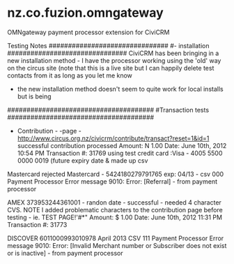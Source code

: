 nz.co.fuzion.omngateway
=======================

OMNgateway payment processor extension for CiviCRM

Testing Notes
###############################
#- installation
###############################
CiviCRM has been bringing in a new installation method - I have the processor working using the 'old' way 
on the circus site (note that this is a live site but I can happily delete test contacts from it as long as you 
let me know
- the new installation method doesn't seem to quite work for local installs but is being 

######################################
#Transaction tests
######################################
- Contribution - -page - http://www.circus.org.nz/civicrm/contribute/transact?reset=1&id=1
successful contribution processed
Amount: N 1.00
Date: June 10th, 2012 10:54 PM
Transaction #: 31769
using test credit card :Visa - 4005 5500 0000 0019 (future expiry date & made up csv

Mastercard rejected
Mastercard - 5424180279791765 exp: 04/13 - csv 000
Payment Processor Error message
9010: Error: [Referral] - from payment processor 

AMEX
373953244361001 - randon date - successful - needed 4 character CVS.
NOTE I added problematic characters to the contribution page before testing - ie. TEST PAGE!'#*"
Amount: $ 1.00
Date: June 10th, 2012 11:31 PM
Transaction #: 31773

DISCOVER
6011000993010978 April 2013 CSV 111
Payment Processor Error message
9010: Error: [Invalid Merchant number or Subscriber does not exist or is inactive] - from payment processor 